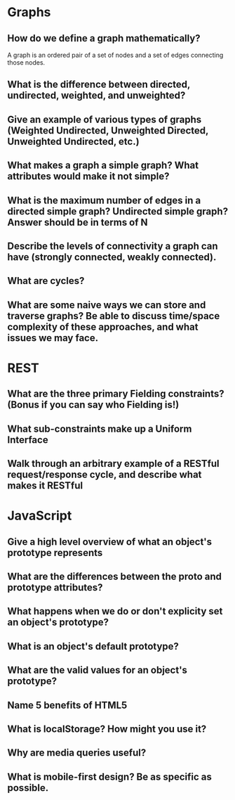 # Graphs
##  How do we define a graph mathematically?
A graph is an ordered pair of a set of nodes and a set of edges connecting those nodes.

##  What is the difference between directed, undirected, weighted, and unweighted?
##  Give an example of various types of graphs (Weighted Undirected, Unweighted Directed, Unweighted Undirected, etc.)
##  What makes a graph a simple graph? What attributes would make it not simple?
##  What is the maximum number of edges in a directed simple graph? Undirected simple graph? Answer should be in terms of N
##  Describe the levels of connectivity a graph can have (strongly connected, weakly connected).
##  What are cycles?
##  What are some naive ways we can store and traverse graphs? Be able to discuss time/space complexity of these approaches, and what issues we may face.

# REST
##  What are the three primary Fielding constraints? (Bonus if you can say who Fielding is!)
##  What sub-constraints make up a Uniform Interface
##  Walk through an arbitrary example of a RESTful request/response cycle, and describe what makes it RESTful

# JavaScript
##  Give a high level overview of what an object's prototype represents
##  What are the differences between the __proto__ and prototype attributes?
##  What happens when we do or don't explicity set an object's prototype?
##  What is an object's default prototype?
##  What are the valid values for an object's prototype?
##  Name 5 benefits of HTML5
##  What is localStorage? How might you use it?
##  Why are media queries useful?
##  What is mobile-first design? Be as specific as possible.